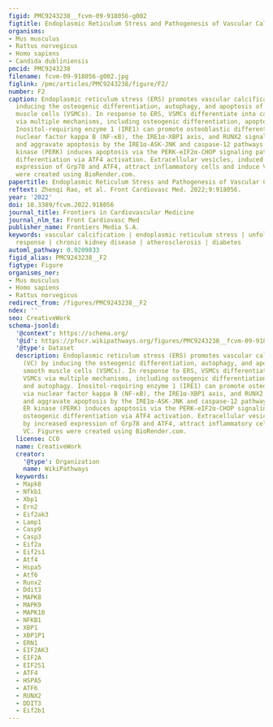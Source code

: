 ```yaml
---
figid: PMC9243238__fcvm-09-918056-g002
figtitle: Endoplasmic Reticulum Stress and Pathogenesis of Vascular Calcification
organisms:
- Mus musculus
- Rattus norvegicus
- Homo sapiens
- Candida dubliniensis
pmcid: PMC9243238
filename: fcvm-09-918056-g002.jpg
figlink: /pmc/articles/PMC9243238/figure/F2/
number: F2
caption: Endoplasmic reticulum stress (ERS) promotes vascular calcification (VC) by
  inducing the osteogenic differentiation, autophagy, and apoptosis of vascular smooth
  muscle cells (VSMCs). In response to ERS, VSMCs differentiate into calcifying VSMCs
  via multiple mechanisms, including osteogenic differentiation, apoptosis, and autophagy.
  Inositol-requiring enzyme 1 (IRE1) can promote osteoblastic differentiation via
  nuclear factor kappa B (NF-κB), the IRE1α-XBP1 axis, and RUNX2 signaling pathways
  and aggravate apoptosis by the IRE1α-ASK-JNK and caspase-12 pathways. PKR-like ER
  kinase (PERK) induces apoptosis via the PERK-eIF2α-CHOP signaling pathway and osteogenic
  differentiation via ATF4 activation. Extracellular vesicles, induced by increased
  expression of Grp78 and ATF4, attract inflammatory cells and induce VC. Figures
  were created using BioRender.com.
papertitle: Endoplasmic Reticulum Stress and Pathogenesis of Vascular Calcification.
reftext: Zhenqi Rao, et al. Front Cardiovasc Med. 2022;9:918056.
year: '2022'
doi: 10.3389/fcvm.2022.918056
journal_title: Frontiers in Cardiovascular Medicine
journal_nlm_ta: Front Cardiovasc Med
publisher_name: Frontiers Media S.A.
keywords: vascular calcification | endoplasmic reticulum stress | unfolded protein
  response | chronic kidney disease | atherosclerosis | diabetes
automl_pathway: 0.9209833
figid_alias: PMC9243238__F2
figtype: Figure
organisms_ner:
- Mus musculus
- Homo sapiens
- Rattus norvegicus
redirect_from: /figures/PMC9243238__F2
ndex: ''
seo: CreativeWork
schema-jsonld:
  '@context': https://schema.org/
  '@id': https://pfocr.wikipathways.org/figures/PMC9243238__fcvm-09-918056-g002.html
  '@type': Dataset
  description: Endoplasmic reticulum stress (ERS) promotes vascular calcification
    (VC) by inducing the osteogenic differentiation, autophagy, and apoptosis of vascular
    smooth muscle cells (VSMCs). In response to ERS, VSMCs differentiate into calcifying
    VSMCs via multiple mechanisms, including osteogenic differentiation, apoptosis,
    and autophagy. Inositol-requiring enzyme 1 (IRE1) can promote osteoblastic differentiation
    via nuclear factor kappa B (NF-κB), the IRE1α-XBP1 axis, and RUNX2 signaling pathways
    and aggravate apoptosis by the IRE1α-ASK-JNK and caspase-12 pathways. PKR-like
    ER kinase (PERK) induces apoptosis via the PERK-eIF2α-CHOP signaling pathway and
    osteogenic differentiation via ATF4 activation. Extracellular vesicles, induced
    by increased expression of Grp78 and ATF4, attract inflammatory cells and induce
    VC. Figures were created using BioRender.com.
  license: CC0
  name: CreativeWork
  creator:
    '@type': Organization
    name: WikiPathways
  keywords:
  - Mapk8
  - Nfkb1
  - Xbp1
  - Ern2
  - Eif2ak3
  - Lamp1
  - Casp9
  - Casp3
  - Eif2a
  - Eif2s1
  - Atf4
  - Hspa5
  - Atf6
  - Runx2
  - Ddit3
  - MAPK8
  - MAPK9
  - MAPK10
  - NFKB1
  - XBP1
  - XBP1P1
  - ERN1
  - EIF2AK3
  - EIF2A
  - EIF2S1
  - ATF4
  - HSPA5
  - ATF6
  - RUNX2
  - DDIT3
  - Eif2b1
---
```

